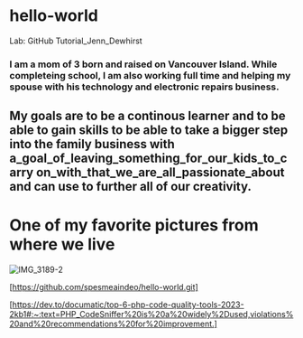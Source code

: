 # hello-world
Lab: GitHub Tutorial_Jenn_Dewhirst

### I am a mom of 3 born and raised on Vancouver Island. While completeing school, I am also working full time and helping my spouse with his technology and electronic repairs business. 

## My goals are to be a continous learner and to be able to gain skills to be able to take a **bigger** step into the family business with **a_goal_of_leaving_something_for_our_kids_to_carry on_with_that_we_are_all_passionate_about** and can use to further all of our creativity. 

# One of my favorite pictures from where we live
![IMG_3189-2](https://github.com/spesmeaindeo/hello-world/assets/90931037/c9fcbfca-c0c4-4e10-af4a-5884a3a43347)

[https://github.com/spesmeaindeo/hello-world.git]

[https://dev.to/documatic/top-6-php-code-quality-tools-2023-2kb1#:~:text=PHP_CodeSniffer%20is%20a%20widely%2Dused,violations%20and%20recommendations%20for%20improvement.]